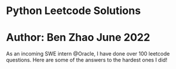 # Python Leetcode Solutions
# Author: Ben Zhao June 2022

As an incoming SWE intern @Oracle, I have done over 100 leetcode questions. Here are some of the answers to the hardest ones I did!
